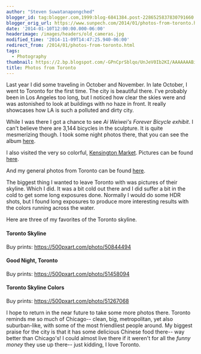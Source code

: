 ```yaml
---
author: "Steven Suwatanapongched"
blogger_id: tag:blogger.com,1999:blog-6841384.post-2286525837830791660
blogger_orig_url: https://www.sunpech.com/2014/01/photos-from-toronto.html
date: '2014-01-10T12:00:00.000-06:00'
headerimage: /images/headers/old_cameras.jpg
modified_time: '2014-11-09T14:47:25.940-06:00'
redirect_from: /2014/01/photos-from-toronto.html
tags:
  - Photography
thumbnail: https://2.bp.blogspot.com/-GPnCprSblqo/UnJeV0Ib2KI/AAAAAAABi2s/jenw0b9_upY/s800/2013-10-27+at+20-10-06.jpg
title: Photos from Toronto
---
```



Last year I did some traveling in October and November. In late October, I went to Toronto for the first time. The city is beautiful there. I've probably been in Los Angeles too long, but I noticed how clear the skies were and was astonished to look at buildings with no haze in front. It really showcases how LA is such a polluted and dirty city.

While I was there I got a chance to see <i>Ai Weiwei's Forever Bicycle exhibit</i>. I can't believe there are 3,144 bicycles in the sculpture. It is quite mesmerizing though. I took some night photos there, that you can see the album <a href="https://plus.google.com/photos/+StevenSuwatanapongched/albums/5940914158795778913">here</a>.

I also visited the very so colorful, <a href="https://www.kensington-market.ca/">Kensington Market</a>. Pictures can be found <a href="https://plus.google.com/photos/+StevenSuwatanapongched/albums/5940913815147924913">here</a>.

And my general photos from Toronto can be found <a href="https://plus.google.com/photos/+StevenSuwatanapongched/albums/5940913477363035793">here</a>.

The biggest thing I wanted to leave Toronto with was pictures of their skyline. Which I did. It was a bit cold out there and I did suffer a bit in the cold to get some long exposures done. Normally I would do some HDR shots, but I found long exposures to produce more interesting results with the colors running across the water.

Here are three of my favorites of the Toronto skyline.

#### Toronto Skyline
Buy prints: <a href="https://500pxart.com/photo/50844494">https://500pxart.com/photo/50844494</a>
<img   border="0" src="https://2.bp.blogspot.com/-GPnCprSblqo/UnJeV0Ib2KI/AAAAAAABi2s/jenw0b9_upY/s800/2013-10-27+at+20-10-06.jpg" alt=""   />

#### Good Night, Toronto
Buy prints: <a href="https://500pxart.com/photo/51458094">https://500pxart.com/photo/51458094</a>
<img   border="0" src="https://2.bp.blogspot.com/-CO4fU7Q0Eds/UnJeU_FpXWI/AAAAAAABi2g/1sJtu3yhpZg/s800/2013-10-27+at+18-34-35.jpg" alt=""   />

#### Toronto Skyline Colors
Buy prints: <a href="https://500pxart.com/photo/51267068">https://500pxart.com/photo/51267068</a><img   border="0" src="https://4.bp.blogspot.com/-M27DT8UQ2HY/UnJeWRBHw1I/AAAAAAABi24/hJWHMbL2Cuo/s800/2013-10-28+at+23-21-18.jpg" alt=""   />

I hope to return in the near future to take some more photos there. Toronto reminds me so much of Chicago-- clean, big, metropolitan, yet also suburban-like, with some of the most friendliest people around. My biggest praise for the city is that it has some delicious Chinese food there-- way better than Chicago's! I could almost live there if it weren't for all the <i>funny money</i> they use up there-- just kidding, I love Toronto.